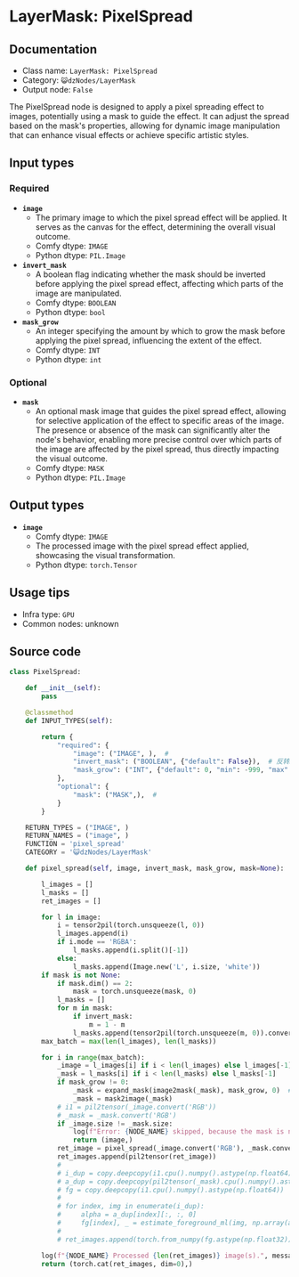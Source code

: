 # LayerMask: PixelSpread
## Documentation
- Class name: `LayerMask: PixelSpread`
- Category: `😺dzNodes/LayerMask`
- Output node: `False`

The PixelSpread node is designed to apply a pixel spreading effect to images, potentially using a mask to guide the effect. It can adjust the spread based on the mask's properties, allowing for dynamic image manipulation that can enhance visual effects or achieve specific artistic styles.
## Input types
### Required
- **`image`**
    - The primary image to which the pixel spread effect will be applied. It serves as the canvas for the effect, determining the overall visual outcome.
    - Comfy dtype: `IMAGE`
    - Python dtype: `PIL.Image`
- **`invert_mask`**
    - A boolean flag indicating whether the mask should be inverted before applying the pixel spread effect, affecting which parts of the image are manipulated.
    - Comfy dtype: `BOOLEAN`
    - Python dtype: `bool`
- **`mask_grow`**
    - An integer specifying the amount by which to grow the mask before applying the pixel spread, influencing the extent of the effect.
    - Comfy dtype: `INT`
    - Python dtype: `int`
### Optional
- **`mask`**
    - An optional mask image that guides the pixel spread effect, allowing for selective application of the effect to specific areas of the image. The presence or absence of the mask can significantly alter the node's behavior, enabling more precise control over which parts of the image are affected by the pixel spread, thus directly impacting the visual outcome.
    - Comfy dtype: `MASK`
    - Python dtype: `PIL.Image`
## Output types
- **`image`**
    - Comfy dtype: `IMAGE`
    - The processed image with the pixel spread effect applied, showcasing the visual transformation.
    - Python dtype: `torch.Tensor`
## Usage tips
- Infra type: `GPU`
- Common nodes: unknown


## Source code
```python
class PixelSpread:

    def __init__(self):
        pass

    @classmethod
    def INPUT_TYPES(self):

        return {
            "required": {
                "image": ("IMAGE", ),  #
                "invert_mask": ("BOOLEAN", {"default": False}),  # 反转mask
                "mask_grow": ("INT", {"default": 0, "min": -999, "max": 999, "step": 1}),
            },
            "optional": {
                "mask": ("MASK",),  #
            }
        }

    RETURN_TYPES = ("IMAGE", )
    RETURN_NAMES = ("image", )
    FUNCTION = 'pixel_spread'
    CATEGORY = '😺dzNodes/LayerMask'

    def pixel_spread(self, image, invert_mask, mask_grow, mask=None):

        l_images = []
        l_masks = []
        ret_images = []

        for l in image:
            i = tensor2pil(torch.unsqueeze(l, 0))
            l_images.append(i)
            if i.mode == 'RGBA':
                l_masks.append(i.split()[-1])
            else:
                l_masks.append(Image.new('L', i.size, 'white'))
        if mask is not None:
            if mask.dim() == 2:
                mask = torch.unsqueeze(mask, 0)
            l_masks = []
            for m in mask:
                if invert_mask:
                    m = 1 - m
                l_masks.append(tensor2pil(torch.unsqueeze(m, 0)).convert('L'))
        max_batch = max(len(l_images), len(l_masks))

        for i in range(max_batch):
            _image = l_images[i] if i < len(l_images) else l_images[-1]
            _mask = l_masks[i] if i < len(l_masks) else l_masks[-1]
            if mask_grow != 0:
                _mask = expand_mask(image2mask(_mask), mask_grow, 0)  # 扩张，模糊
                _mask = mask2image(_mask)
            # i1 = pil2tensor(_image.convert('RGB'))
            # _mask = _mask.convert('RGB')
            if _image.size != _mask.size:
                log(f"Error: {NODE_NAME} skipped, because the mask is not match image.", message_type='error')
                return (image,)
            ret_image = pixel_spread(_image.convert('RGB'), _mask.convert('RGB'))
            ret_images.append(pil2tensor(ret_image))
            #
            # i_dup = copy.deepcopy(i1.cpu().numpy().astype(np.float64))
            # a_dup = copy.deepcopy(pil2tensor(_mask).cpu().numpy().astype(np.float64))
            # fg = copy.deepcopy(i1.cpu().numpy().astype(np.float64))
            #
            # for index, img in enumerate(i_dup):
            #     alpha = a_dup[index][:, :, 0]
            #     fg[index], _ = estimate_foreground_ml(img, np.array(alpha), return_background=True)
            #
            # ret_images.append(torch.from_numpy(fg.astype(np.float32)))

        log(f"{NODE_NAME} Processed {len(ret_images)} image(s).", message_type='finish')
        return (torch.cat(ret_images, dim=0),)

```
